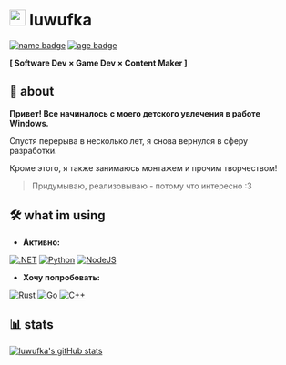 # <img src="https://luwufka.ru/favicon.ico" width="28" height="28"> luwufka
<!-- age and name -->
[![name badge](https://img.shields.io/badge/Name-Nikita-red.svg)](https://shields.io/) [![age badge](https://img.shields.io/badge/Age-16-blue.svg)](https://shields.io/)

**[ Software Dev × Game Dev × Content Maker ]**

## 👋 about
**Привет! Все начиналось с моего детского увлечения в работе Windows.**

Спустя перерыва в несколько лет, я снова вернулся в сферу разработки.

Кроме этого, я также занимаюсь монтажем и прочим творчеством!

> Придумываю, реализовываю - потому что интересно :3


## 🛠️ what im using

  - **Активно:**
    
  [![.NET](https://img.shields.io/badge/.NET-512BD4?logo=dotnet&logoColor=fff)](#) [![Python](https://img.shields.io/badge/Python-3776AB?logo=python&logoColor=fff)](#) [![NodeJS](https://img.shields.io/badge/Node.js-6DA55F?logo=node.js&logoColor=white)](#)

  - **Хочу попробовать:**

  [![Rust](https://img.shields.io/badge/Rust-%23000000.svg?e&logo=rust&logoColor=white)](#) [![Go](https://img.shields.io/badge/Go-%2300ADD8.svg?&logo=go&logoColor=white)](#) [![C++](https://img.shields.io/badge/C++-%2300599C.svg?logo=c%2B%2B&logoColor=white)](#)

## 📊 stats

[![luwufka's gitHub stats](https://github-readme-stats.vercel.app/api?username=luwufka&show_icons=true&theme=tokyonight)](https://github.com/anuraghazra/github-readme-stats)
